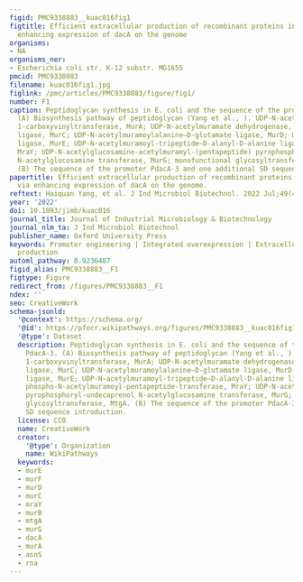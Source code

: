 ```yaml
---
figid: PMC9338883__kuac016fig1
figtitle: Efficient extracellular production of recombinant proteins in E. coli via
  enhancing expression of dacA on the genome
organisms:
- NA
organisms_ner:
- Escherichia coli str. K-12 substr. MG1655
pmcid: PMC9338883
filename: kuac016fig1.jpg
figlink: /pmc/articles/PMC9338883/figure/fig1/
number: F1
caption: Peptidoglycan synthesis in E. coli and the sequence of the promoter PdacA-3.
  (A) Biosynthesis pathway of peptidoglycan (Yang et al., ). UDP-N-acetylglucosamine
  1-carboxyvinyltransferase, MurA; UDP-N-acetylmuramate dehydrogenase, MurB; UDP-N-acetylmuramate-alanine
  ligase, MurC; UDP-N-acetylmuramoylalanine–D-glutamate ligase, MurD; UDP-N-acetylmuramoyl-L-alanyl–D-glutamate-2,6-diaminopimelate
  ligase, MurE; UDP-N-acetylmuramoyl-tripeptide–D-alanyl-D-alanine ligase, MurF; phospho-N-acetylmuramoyl-pentapeptide-transferase,
  MraY; UDP-N-acetylglucosamine-acetylmuramyl-(pentapeptide) pyrophosphoryl-undecaprenol
  N-acetylglucosamine transferase, MurG; monofunctional glycosyltransferase, MtgA.
  (B) The sequence of the promoter PdacA-3 and one additional SD sequence introduction.
papertitle: Efficient extracellular production of recombinant proteins in E. coli
  via enhancing expression of dacA on the genome.
reftext: Haiquan Yang, et al. J Ind Microbiol Biotechnol. 2022 Jul;49(4):kuac016.
year: '2022'
doi: 10.1093/jimb/kuac016
journal_title: Journal of Industrial Microbiology & Biotechnology
journal_nlm_ta: J Ind Microbiol Biotechnol
publisher_name: Oxford University Press
keywords: Promoter engineering | Integrated overexpression | Extracellular protein
  production
automl_pathway: 0.9236487
figid_alias: PMC9338883__F1
figtype: Figure
redirect_from: /figures/PMC9338883__F1
ndex: ''
seo: CreativeWork
schema-jsonld:
  '@context': https://schema.org/
  '@id': https://pfocr.wikipathways.org/figures/PMC9338883__kuac016fig1.html
  '@type': Dataset
  description: Peptidoglycan synthesis in E. coli and the sequence of the promoter
    PdacA-3. (A) Biosynthesis pathway of peptidoglycan (Yang et al., ). UDP-N-acetylglucosamine
    1-carboxyvinyltransferase, MurA; UDP-N-acetylmuramate dehydrogenase, MurB; UDP-N-acetylmuramate-alanine
    ligase, MurC; UDP-N-acetylmuramoylalanine–D-glutamate ligase, MurD; UDP-N-acetylmuramoyl-L-alanyl–D-glutamate-2,6-diaminopimelate
    ligase, MurE; UDP-N-acetylmuramoyl-tripeptide–D-alanyl-D-alanine ligase, MurF;
    phospho-N-acetylmuramoyl-pentapeptide-transferase, MraY; UDP-N-acetylglucosamine-acetylmuramyl-(pentapeptide)
    pyrophosphoryl-undecaprenol N-acetylglucosamine transferase, MurG; monofunctional
    glycosyltransferase, MtgA. (B) The sequence of the promoter PdacA-3 and one additional
    SD sequence introduction.
  license: CC0
  name: CreativeWork
  creator:
    '@type': Organization
    name: WikiPathways
  keywords:
  - murE
  - murF
  - murD
  - murC
  - mraY
  - murB
  - mtgA
  - murG
  - dacA
  - murA
  - asnS
  - rna
---
```

